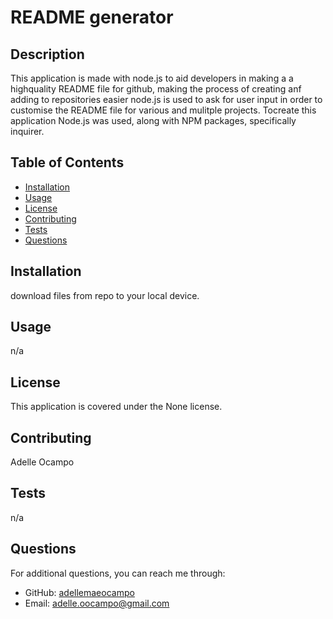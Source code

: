 
# README generator
    
## Description
This application is made with node.js to aid developers in making a a highquality README file for github, making the process of creating anf adding to repositories easier node.js is used to ask for user input in order to customise the README file for various and mulitple projects. Tocreate this application Node.js was used, along with NPM packages, specifically inquirer.
    
## Table of Contents
- [Installation](#installation)
- [Usage](#usage)
- [License](#license)
- [Contributing](#contributing)
- [Tests](#tests)
- [Questions](#questions)
    
## Installation
download files from repo to your local device.
    
## Usage
n/a
    
## License
This application is covered under the None license.
    
## Contributing
Adelle Ocampo
    
## Tests
n/a
    
## Questions
For additional questions, you can reach me through:
- GitHub: [adellemaeocampo](https://github.com/adellemaeocampo)
- Email: adelle.oocampo@gmail.com

